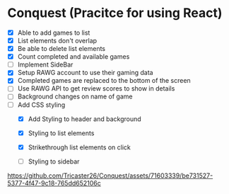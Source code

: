 # Conquest (Pracitce for using React)

- [x] Able to add games to list
- [x] List elements don't overlap
- [x] Be able to delete list elements 
- [x] Count completed and available games 
- [ ] Implement SideBar
- [X] Setup RAWG account to use their gaming data
- [x] Completed games are replaced to the bottom of the screen
- [ ] Use RAWG API to get review scores to show in details
- [ ] Background changes on name of game   
- [ ] Add CSS styling
  - [x] Add Styling to header and background
  - [x] Styling to list elements 
  - [x] Strikethrough list elements on click
  - [ ] Styling to sidebar 
        



https://github.com/Tricaster26/Conquest/assets/71603339/be731527-5377-4f47-9c18-765dd652106c

